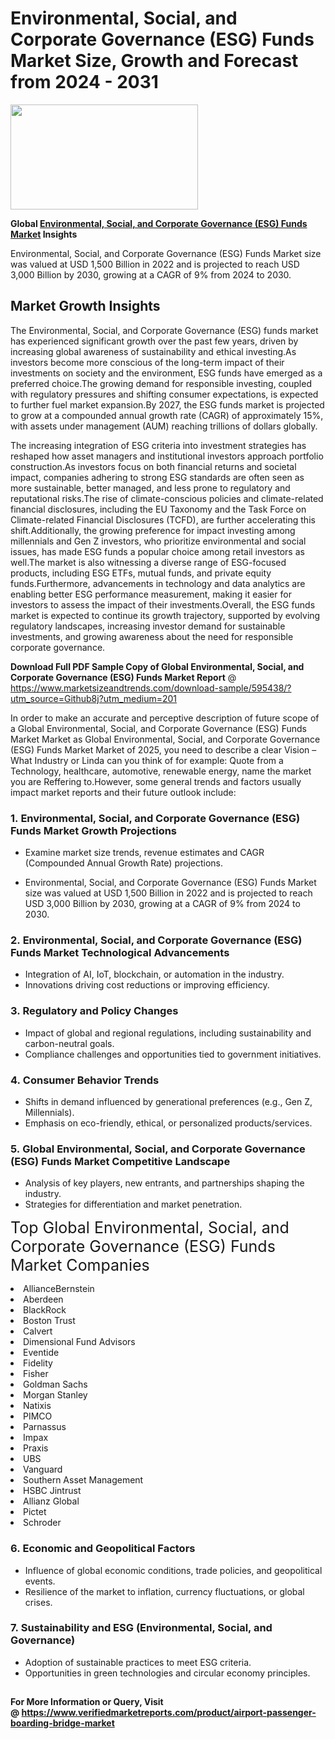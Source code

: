 <H1>Environmental, Social, and Corporate Governance (ESG) Funds Market Size, Growth and Forecast from 2024 - 2031</H1><img class="aligncenter size-medium wp-image-584254" src="https://thirdeyenews.in/wp-content/uploads/2024/09/Global-Market-Research-300x168.jpeg" alt="" width="300" height="168" /><p><strong>Global&nbsp;<a href="https://www.marketsizeandtrends.com/download-sample/595438/?utm_source=Github8j?utm_medium=201">Environmental, Social, and Corporate Governance (ESG) Funds Market</a> Insights</strong></p><p>Environmental, Social, and Corporate Governance (ESG) Funds Market size was valued at USD 1,500 Billion in 2022 and is projected to reach USD 3,000 Billion by 2030, growing at a CAGR of 9% from 2024 to 2030.</p><p><h2>Market Growth Insights</h2> <p>The Environmental, Social, and Corporate Governance (ESG) funds market has experienced significant growth over the past few years, driven by increasing global awareness of sustainability and ethical investing.As investors become more conscious of the long-term impact of their investments on society and the environment, ESG funds have emerged as a preferred choice.The growing demand for responsible investing, coupled with regulatory pressures and shifting consumer expectations, is expected to further fuel market expansion.By 2027, the ESG funds market is projected to grow at a compounded annual growth rate (CAGR) of approximately 15%, with assets under management (AUM) reaching trillions of dollars globally.</p> <p>The increasing integration of ESG criteria into investment strategies has reshaped how asset managers and institutional investors approach portfolio construction.As investors focus on both financial returns and societal impact, companies adhering to strong ESG standards are often seen as more sustainable, better managed, and less prone to regulatory and reputational risks.The rise of climate-conscious policies and climate-related financial disclosures, including the EU Taxonomy and the Task Force on Climate-related Financial Disclosures (TCFD), are further accelerating this shift.Additionally, the growing preference for impact investing among millennials and Gen Z investors, who prioritize environmental and social issues, has made ESG funds a popular choice among retail investors as well.The market is also witnessing a diverse range of ESG-focused products, including ESG ETFs, mutual funds, and private equity funds.Furthermore, advancements in technology and data analytics are enabling better ESG performance measurement, making it easier for investors to assess the impact of their investments.Overall, the ESG funds market is expected to continue its growth trajectory, supported by evolving regulatory landscapes, increasing investor demand for sustainable investments, and growing awareness about the need for responsible corporate governance.</p><p><span class=""><strong>Download Full PDF Sample Copy of Global Environmental, Social, and Corporate Governance (ESG) Funds Market Report</strong> @ <a href="https://www.marketsizeandtrends.com/download-sample/595438/?utm_source=Github8j?utm_medium=201" target="_blank">https://www.marketsizeandtrends.com/download-sample/595438/?utm_source=Github8j?utm_medium=201</a></span></p><p>In order to make an accurate and perceptive description of future scope of a Global&nbsp;Environmental, Social, and Corporate Governance (ESG) Funds Market Market as Global&nbsp;Environmental, Social, and Corporate Governance (ESG) Funds Market Market of 2025, you need to describe a clear Vision &ndash; What Industry or Linda can you think of for example: Quote from a Technology, healthcare, automotive, renewable energy, name the market you are Reffering to.However, some general trends and factors usually impact market reports and their future outlook include:</p><h3>1.&nbsp;<strong>Environmental, Social, and Corporate Governance (ESG) Funds Market Growth Projections</strong></h3><ul><li>Examine market size trends, revenue estimates and CAGR (Compounded Annual Growth Rate) projections.</li><li><p>Environmental, Social, and Corporate Governance (ESG) Funds Market size was valued at USD 1,500 Billion in 2022 and is projected to reach USD 3,000 Billion by 2030, growing at a CAGR of 9% from 2024 to 2030.</p></li></ul><h3>2.&nbsp;<strong>Environmental, Social, and Corporate Governance (ESG) Funds Market Technological Advancements</strong></h3><ul><li>Integration of AI, IoT, blockchain, or automation in the industry.</li><li>Innovations driving cost reductions or improving efficiency.</li></ul><h3>3.&nbsp;<strong>Regulatory and Policy Changes</strong></h3><ul><li>Impact of global and regional regulations, including sustainability and carbon-neutral goals.</li><li>Compliance challenges and opportunities tied to government initiatives.</li></ul><h3>4.&nbsp;<strong>Consumer Behavior Trends</strong></h3><ul><li>Shifts in demand influenced by generational preferences (e.g., Gen Z, Millennials).</li><li>Emphasis on eco-friendly, ethical, or personalized products/services.</li></ul><h3>5.&nbsp;<strong>Global Environmental, Social, and Corporate Governance (ESG) Funds Market Competitive Landscape</strong></h3><ul><li>Analysis of key players, new entrants, and partnerships shaping the industry.</li><li>Strategies for differentiation and market penetration.</li></ul><p data-pm-slice="1 1 []"><span style="color: inherit; font-family: inherit; font-size: 25px;">Top Global Environmental, Social, and Corporate Governance (ESG) Funds Market Companies</span></p><div class="" data-test-id=""><p><li>AllianceBernstein</li><li> Aberdeen</li><li> BlackRock</li><li> Boston Trust</li><li> Calvert</li><li> Dimensional Fund Advisors</li><li> Eventide</li><li> Fidelity</li><li> Fisher</li><li> Goldman Sachs</li><li> Morgan Stanley</li><li> Natixis</li><li> PIMCO</li><li> Parnassus</li><li> Impax</li><li> Praxis</li><li> UBS</li><li> Vanguard</li><li> Southern Asset Management</li><li> HSBC Jintrust</li><li> Allianz Global</li><li> Pictet</li><li> Schroder</li></p></div><h3>6.&nbsp;<strong>Economic and Geopolitical Factors</strong></h3><ul><li>Influence of global economic conditions, trade policies, and geopolitical events.</li><li>Resilience of the market to inflation, currency fluctuations, or global crises.</li></ul><h3>7.&nbsp;<strong>Sustainability and ESG (Environmental, Social, and Governance)</strong></h3><ul><li>Adoption of sustainable practices to meet ESG criteria.</li><li>Opportunities in green technologies and circular economy principles.</li></ul><h2><strong style="font-size: 14px;">For More Information or Query, Visit @&nbsp;</strong><a style="background-color: #ffffff; font-size: 14px;" href="https://www.marketsizeandtrends.com/report/environmental-social-and-corporate-governance-esg-funds-market/" target="_blank">https://www.verifiedmarketreports.com/product/airport-passenger-boarding-bridge-market</a></h2>